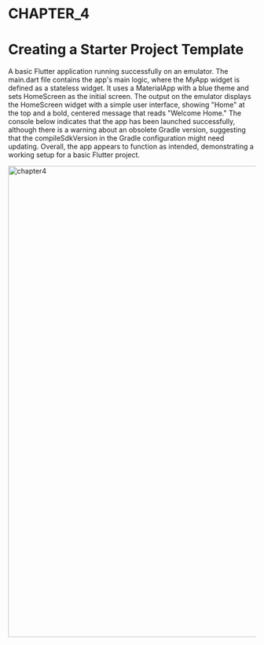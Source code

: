 # CHAPTER_4
# Creating a Starter Project Template

A basic Flutter application running successfully on an emulator. The main.dart file contains the app's main logic, where the MyApp widget is defined as a stateless widget. It uses a MaterialApp with a blue theme and sets HomeScreen as the initial screen. The output on the emulator displays the HomeScreen widget with a simple user interface, showing "Home" at the top and a bold, centered message that reads "Welcome Home." The console below indicates that the app has been launched successfully, although there is a warning about an obsolete Gradle version, suggesting that the compileSdkVersion in the Gradle configuration might need updating. Overall, the app appears to function as intended, demonstrating a working setup for a basic Flutter project.

<img width="960" alt="chapter4" src="https://github.com/user-attachments/assets/ab41f69c-ba57-4d50-a479-e2994686f565">
